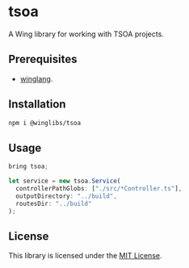 # tsoa

A Wing library for working with TSOA projects.

## Prerequisites

* [winglang](https://winglang.io).

## Installation

```sh
npm i @winglibs/tsoa
```

## Usage

```js
bring tsoa;

let service = new tsoa.Service(
  controllerPathGlobs: ["./src/*Controller.ts"],
  outputDirectory: "../build",
  routesDir: "../build"
);
```

## License

This library is licensed under the [MIT License](./LICENSE).
